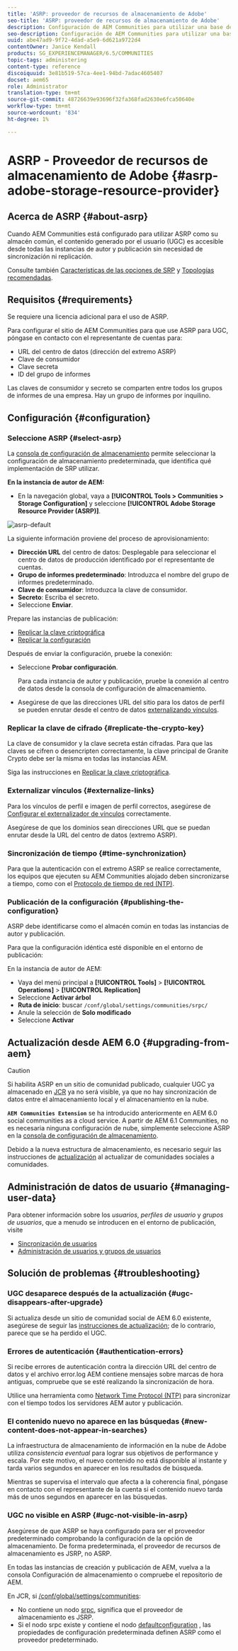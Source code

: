 ```yaml
---
title: 'ASRP: proveedor de recursos de almacenamiento de Adobe'
seo-title: 'ASRP: proveedor de recursos de almacenamiento de Adobe'
description: Configuración de AEM Communities para utilizar una base de datos relacional como su tienda común
seo-description: Configuración de AEM Communities para utilizar una base de datos relacional como su tienda común
uuid: abe47ad9-9f72-4dad-a5e9-6d621a9722d4
contentOwner: Janice Kendall
products: SG_EXPERIENCEMANAGER/6.5/COMMUNITIES
topic-tags: administering
content-type: reference
discoiquuid: 3e81b519-57ca-4ee1-94bd-7adac4605407
docset: aem65
role: Administrator
translation-type: tm+mt
source-git-commit: 48726639e93696f32fa368fad2630e6fca50640e
workflow-type: tm+mt
source-wordcount: '834'
ht-degree: 1%

---
```



# ASRP - Proveedor de recursos de almacenamiento de Adobe {#asrp-adobe-storage-resource-provider}

## Acerca de ASRP {#about-asrp}

Cuando AEM Communities está configurado para utilizar ASRP como su almacén común, el contenido generado por el usuario (UGC) es accesible desde todas las instancias de autor y publicación sin necesidad de sincronización ni replicación.

Consulte también [Características de las opciones de SRP](/help/communities/working-with-srp.md#characteristics-of-srp-options) y [Topologías recomendadas](/help/communities/topologies.md).

## Requisitos {#requirements}

Se requiere una licencia adicional para el uso de ASRP.

Para configurar el sitio de AEM Communities para que use ASRP para UGC, póngase en contacto con el representante de cuentas para:

* URL del centro de datos (dirección del extremo ASRP)
* Clave de consumidor
* Clave secreta
* ID del grupo de informes

Las claves de consumidor y secreto se comparten entre todos los grupos de informes de una empresa. Hay un grupo de informes por inquilino.

## Configuración {#configuration}

### Seleccione ASRP {#select-asrp}

La [consola de configuración de almacenamiento](/help/communities/srp-config.md) permite seleccionar la configuración de almacenamiento predeterminada, que identifica qué implementación de SRP utilizar.

**En la instancia de autor de AEM:**

* En la navegación global, vaya a **[!UICONTROL Tools > Communities > Storage Configuration]** y seleccione **[!UICONTROL Adobe Storage Resource Provider (ASRP)]**.

![asrp-default](assets/asrp-default.png)

La siguiente información proviene del proceso de aprovisionamiento:

* **Dirección URL** del centro de datos: Desplegable para seleccionar el centro de datos de producción identificado por el representante de cuentas.
* **Grupo de informes predeterminado**: Introduzca el nombre del grupo de informes predeterminado.
* **Clave de consumidor**: Introduzca la clave de consumidor.
* **Secreto**: Escriba el secreto.
* Seleccione **Enviar**.

Prepare las instancias de publicación:

* [Replicar la clave criptográfica](#replicate-the-crypto-key)
* [Replicar la configuración](#publishing-the-configuration)

Después de enviar la configuración, pruebe la conexión:

* Seleccione **Probar configuración**.

   Para cada instancia de autor y publicación, pruebe la conexión al centro de datos desde la consola de configuración de almacenamiento.

* Asegúrese de que las direcciones URL del sitio para los datos de perfil se pueden enrutar desde el centro de datos [externalizando vínculos](#externalize-links).

### Replicar la clave de cifrado {#replicate-the-crypto-key}

La clave de consumidor y la clave secreta están cifradas. Para que las claves se cifren o desencripten correctamente, la clave principal de Granite Crypto debe ser la misma en todas las instancias AEM.

Siga las instrucciones en [Replicar la clave criptográfica](/help/communities/deploy-communities.md#replicate-the-crypto-key).

### Externalizar vínculos {#externalize-links}

Para los vínculos de perfil e imagen de perfil correctos, asegúrese de [Configurar el externalizador de vínculos](/help/sites-developing/externalizer.md) correctamente.

Asegúrese de que los dominios sean direcciones URL que se puedan enrutar desde la URL del centro de datos (extremo ASRP).

### Sincronización de tiempo {#time-synchronization}

Para que la autenticación con el extremo ASRP se realice correctamente, los equipos que ejecuten su AEM Communities alojado deben sincronizarse a tiempo, como con el [Protocolo de tiempo de red (NTP)](https://www.ntp.org/).

### Publicación de la configuración {#publishing-the-configuration}

ASRP debe identificarse como el almacén común en todas las instancias de autor y publicación.

Para que la configuración idéntica esté disponible en el entorno de publicación:

En la instancia de autor de AEM:

* Vaya del menú principal a **[!UICONTROL Tools]** > **[!UICONTROL Operations]** > **[!UICONTROL Replication]**
* Seleccione **Activar árbol**
* **Ruta de inicio**: buscar  `/conf/global/settings/communities/srpc/`
* Anule la selección de **Solo modificado**
* Seleccione **Activar**

## Actualización desde AEM 6.0 {#upgrading-from-aem}

>[!CAUTION]
>
>Si habilita ASRP en un sitio de comunidad publicado, cualquier UGC ya almacenado en [JCR](/help/communities/jsrp.md) ya no será visible, ya que no hay sincronización de datos entre el almacenamiento local y el almacenamiento en la nube.

**`AEM Communities Extension`** se ha introducido anteriormente en AEM 6.0 social communities as a cloud service. A partir de AEM 6.1 Communities, no es necesaria ninguna configuración de nube, simplemente seleccione ASRP en la [consola de configuración de almacenamiento](/help/communities/srp-config.md).

Debido a la nueva estructura de almacenamiento, es necesario seguir las instrucciones de [actualización](/help/communities/upgrade.md#adobe-cloud-storage) al actualizar de comunidades sociales a comunidades.

## Administración de datos de usuario {#managing-user-data}

Para obtener información sobre los *usuarios*, *perfiles de usuario* y *grupos de usuarios*, que a menudo se introducen en el entorno de publicación, visite

* [Sincronización de usuarios](/help/communities/sync.md)
* [Administración de usuarios y grupos de usuarios](/help/communities/users.md)

## Solución de problemas {#troubleshooting}

### UGC desaparece después de la actualización {#ugc-disappears-after-upgrade}

Si actualiza desde un sitio de comunidad social de AEM 6.0 existente, asegúrese de seguir las [instrucciones de actualización](/help/communities/upgrade.md#adobe-cloud-storage); de lo contrario, parece que se ha perdido el UGC.

### Errores de autenticación {#authentication-errors}

Si recibe errores de autenticación contra la dirección URL del centro de datos y el archivo error.log AEM contiene mensajes sobre marcas de hora antiguas, compruebe que se esté realizando la sincronización de hora.

Utilice una herramienta como [Network Time Protocol (NTP)](https://www.ntp.org/) para sincronizar con el tiempo todos los servidores AEM autor y publicación.

### El contenido nuevo no aparece en las búsquedas {#new-content-does-not-appear-in-searches}

La infraestructura de almacenamiento de información en la nube de Adobe utiliza *consistencia eventual* para lograr sus objetivos de performance y escala. Por este motivo, el nuevo contenido no está disponible al instante y tarda varios segundos en aparecer en los resultados de búsqueda.

Mientras se supervisa el intervalo que afecta a la coherencia final, póngase en contacto con el representante de la cuenta si el contenido nuevo tarda más de unos segundos en aparecer en las búsquedas.

### UGC no visible en ASRP {#ugc-not-visible-in-asrp}

Asegúrese de que ASRP se haya configurado para ser el proveedor predeterminado comprobando la configuración de la opción de almacenamiento. De forma predeterminada, el proveedor de recursos de almacenamiento es JSRP, no ASRP.

En todas las instancias de creación y publicación de AEM, vuelva a la consola Configuración de almacenamiento o compruebe el repositorio de AEM.

En JCR, si [/conf/global/settings/communities](https://localhost:4502/crx/de/index.jsp#/etc/socialconfig/):

* No contiene un nodo [srpc](https://localhost:4502/crx/de/index.jsp#/conf/global/settings/communities/srp), significa que el proveedor de almacenamiento es JSRP.
* Si el nodo srpc existe y contiene el nodo [defaultconfiguration](https://localhost:4502/crx/de/index.jsp#/conf/global/settings/communities/srp/defaultconfiguration) , las propiedades de configuración predeterminada definen ASRP como el proveedor predeterminado.

